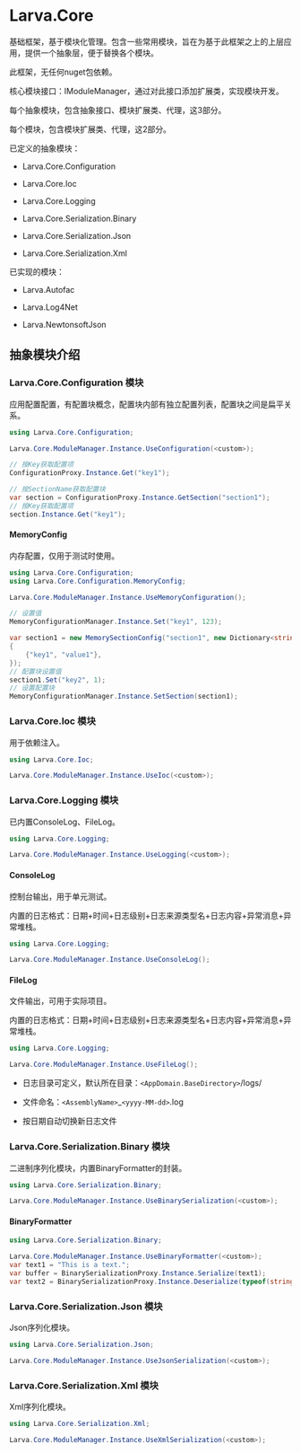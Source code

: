 # Larva.Core

基础框架，基于模块化管理。包含一些常用模块，旨在为基于此框架之上的上层应用，提供一个抽象层，便于替换各个模块。

此框架，无任何nuget包依赖。

核心模块接口：IModuleManager，通过对此接口添加扩展类，实现模块开发。

每个抽象模块，包含抽象接口、模块扩展类、代理，这3部分。

每个模块，包含模块扩展类、代理，这2部分。

已定义的抽象模块：

- Larva.Core.Configuration

- Larva.Core.Ioc

- Larva.Core.Logging

- Larva.Core.Serialization.Binary

- Larva.Core.Serialization.Json

- Larva.Core.Serialization.Xml

已实现的模块：

- Larva.Autofac

- Larva.Log4Net

- Larva.NewtonsoftJson


## 抽象模块介绍

### Larva.Core.Configuration 模块

应用配置配置，有配置块概念，配置块内部有独立配置列表，配置块之间是扁平关系。

```csharp
using Larva.Core.Configuration;

Larva.Core.ModuleManager.Instance.UseConfiguration(<custom>);

// 按Key获取配置项
ConfigurationProxy.Instance.Get("key1");

// 按SectionName获取配置块
var section = ConfigurationProxy.Instance.GetSection("section1");
// 按Key获取配置项
section.Instance.Get("key1");
```

#### MemoryConfig

内存配置，仅用于测试时使用。

```csharp
using Larva.Core.Configuration;
using Larva.Core.Configuration.MemoryConfig;

Larva.Core.ModuleManager.Instance.UseMemoryConfiguration();

// 设置值
MemoryConfigurationManager.Instance.Set("key1", 123);

var section1 = new MemorySectionConfig("section1", new Dictionary<string,object>
{
    {"key1", "value1"},
});
// 配置块设置值
section1.Set("key2", 1);
// 设置配置块
MemoryConfigurationManager.Instance.SetSection(section1);
```

### Larva.Core.Ioc 模块

用于依赖注入。

```csharp
using Larva.Core.Ioc;

Larva.Core.ModuleManager.Instance.UseIoc(<custom>);
```

### Larva.Core.Logging 模块

已内置ConsoleLog、FileLog。

```csharp
using Larva.Core.Logging;

Larva.Core.ModuleManager.Instance.UseLogging(<custom>);
```

#### ConsoleLog

控制台输出，用于单元测试。

内置的日志格式：日期+时间+日志级别+日志来源类型名+日志内容+异常消息+异常堆栈。

```csharp
using Larva.Core.Logging;

Larva.Core.ModuleManager.Instance.UseConsoleLog();
```

#### FileLog

文件输出，可用于实际项目。

内置的日志格式：日期+时间+日志级别+日志来源类型名+日志内容+异常消息+异常堆栈。

```csharp
using Larva.Core.Logging;

Larva.Core.ModuleManager.Instance.UseFileLog();
```

- 日志目录可定义，默认所在目录：`<AppDomain.BaseDirectory>`/logs/

- 文件命名：`<AssemblyName>`_`<yyyy-MM-dd>`.log

- 按日期自动切换新日志文件

### Larva.Core.Serialization.Binary 模块

二进制序列化模块，内置BinaryFormatter的封装。

```csharp
using Larva.Core.Serialization.Binary;

Larva.Core.ModuleManager.Instance.UseBinarySerialization(<custom>);
```

#### BinaryFormatter

```csharp
using Larva.Core.Serialization.Binary;

Larva.Core.ModuleManager.Instance.UseBinaryFormatter(<custom>);
var text1 = "This is a text.";
var buffer = BinarySerializationProxy.Instance.Serialize(text1);
var text2 = BinarySerializationProxy.Instance.Deserialize(typeof(string), buffer); 
```

### Larva.Core.Serialization.Json 模块

Json序列化模块。

```csharp
using Larva.Core.Serialization.Json;

Larva.Core.ModuleManager.Instance.UseJsonSerialization(<custom>);
```


### Larva.Core.Serialization.Xml 模块

Xml序列化模块。

```csharp
using Larva.Core.Serialization.Xml;

Larva.Core.ModuleManager.Instance.UseXmlSerialization(<custom>);
```

